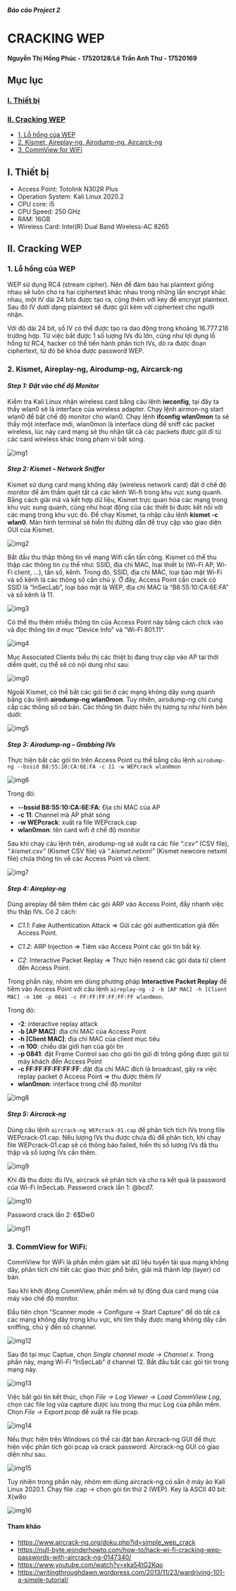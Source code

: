 #### *Báo cáo Project 2*
# CRACKING WEP
**Nguyễn Thị Hồng Phúc - 17520128**/**Lê Trần Anh Thư - 17520169**
## Mục lục
### [I.	Thiết bị](#thietbi)
### [II.	Cracking WEP](#crackingWEP)
  * [1.	Lỗ hổng của WEP](#lohongWEP)
  * [2. Kismet, Aireplay-ng, Airodump-ng, Aircarck-ng](#Linux)
  * [3.	CommView for WiFi](#Windows)

<a name="thietbi"></a>
## I. Thiết bị
-	Access Point: Totolink N302R Plus
-	Operation System: Kali Linux 2020.2
-	CPU core: i5
-	CPU Speed: 250 GHz
-	RAM: 16GB
-	Wireless Card: Intel(R) Dual Band Wireless-AC 8265

<a name="crackingWEP"></a>
## II. Cracking WEP
<a name="lohongWEP"></a>
### 1. Lỗ hổng của WEP
WEP sử dụng RC4 (stream cipher). Nên để đảm bảo hai plaintext giống nhau sẽ luôn cho ra hai ciphertext khác nhau trong những lần encrypt khác nhau, một IV dài 24 bits được tạo ra, cộng thêm với key để encrypt plaintext. Sau đó IV dưới dạng plaintext sẽ được gửi kèm với ciphertext cho người nhận.

Với độ dài 24 bit, số IV có thể được tạo ra dao động trong khoảng 16.777.216 trường hợp. Từ việc bắt được 1 số lượng IVs đủ lớn, cũng như lợi dụng lỗ hổng từ RC4, hacker có thể tiến hành phân tích IVs, dò ra được đoạn ciphertext, từ đó bẻ khóa được password WEP.

<a name="Linux"></a>
### 2. Kismet, Aireplay-ng, Airodump-ng, Aircarck-ng
#### *Step 1: Đặt vào chế độ Monitor*
Kiểm tra Kali Linux nhận wireless card bằng câu lệnh **iwconfig**, tại đây ta thấy wlan0 sẽ là interface của wireless adapter.
Chạy lệnh airmon-ng start wlan0 để bật chế độ monitor cho wlan0.
Chạy lệnh **ifconfig wlan0mon** ta sẽ thấy một interface mới, wlan0mon là interface dùng để sniff các packet wireless, lúc này card mạng sẽ thu nhận tất cả các packets được gửi đi từ các card wireless khác trong phạm vi bắt sóng.

![img1](Images/Image1.png)

#### *Step 2: Kismet – Network Sniffer*
Kismet sử dụng card mạng không dây (wireless network card) đặt ở chế độ monitor để âm thầm quét tất cả các kênh Wi-fi trong khu vực xung quanh. Bằng cách giải mã và kết hợp dữ liệu,  Kismet trực quan hóa các mạng trong khu vực xung quanh, cũng như hoạt động của các thiết bị được kết nối với các mạng trong khu vực đó.
Để chạy Kismet, ta nhập câu lệnh **kismet -c wlan0**. Màn hình terminal sẽ hiển thị đường dẫn để truy cập vào giao diện GUI của Kismet.

![img2](Images/Image2.png)

Bắt đầu thu thập thông tin về mạng Wifi cần tấn công. Kismet có thể thu thập các thông tin cụ thể như: SSID, địa chỉ MAC, loại thiết bị (Wi-Fi AP, Wi-Fi client, …), tần số, kênh. Trong đó, SSID, địa chỉ MAC, loại bảo mật Wi-Fi và số kênh là các thông số cần chú ý.
Ở đây, Access Point cần crack có SSID là “InSecLab”,  loại bảo mật là WEP, địa chỉ MAC là “B8:55:10:CA:6E:FA” và số kênh là 11.

![img3](Images/Image3.png)

Có thể thu thêm nhiều thông tin của Access Point này bằng cách click vào và đọc thông tin ở mục “Device Info” và “Wi-Fi 801.11”.

![img4](Images/Image4.png)

Mục Associated Clients biểu thị các thiệt bị đang truy cập vào AP tại thời diểm quét, cụ thể sẽ có nội dung như sau:

![img0](Images/Image0.png)

Ngoài Kismet, có thể bắt các gói tin ở các mạng không dây xung quanh bằng câu lệnh **airodump-ng wlan0mon**. Tuy nhiên, airodump-ng chỉ cung cấp các thông số cơ bản. Các thông tin được hiển thị tương tự như hình bên dưới:

![img5](Images/Image5.png)

#### *Step 3: Airodump-ng – Grabbing IVs*
Thực hiện bắt các gói tin trên Access Point cụ thể bằng câu lệnh ``airodump-ng --bssid B8:55:10:CA:6E:FA -c 11 -w WEPcrack wlan0mon``

![img6](Images/Image6.png)

Trong đó:
- **--bssid B8:55:10:CA:6E:FA**: Địa chỉ MAC của AP
-	**-c 11**: Channel mà AP phát sóng
-	**-w WEPcrack**: xuất ra file WEPcrack.cap
-	**wlan0mon**: tên card wifi ở chế độ monitor

Sau khi chạy câu lệnh trên, airodump-ng sẽ xuất ra các file  *“.csv”* (CSV file), *“.kismet.csv”* (Kismet CSV file) và *“.kismet.netxml”* (Kismet newcore netxml file) chứa thông tin về các Access Point và client.

![img7](Images/Image7.png)

#### *Step 4: Aireplay-ng*
Dùng aireplay để tiêm thêm các gói ARP vào Access Point, đẩy nhanh việc thu thập IVs.
Có 2 cách:
- *C1.1*: Fake Authentication Attack => Gửi các gói authentication giả đến Access Point.
- *C1.2*: ARP Injection => Tiêm vào Access Point các gói tin bất kỳ.

- *C2*: Interactive Packet Replay => Thực hiện resend các gói data từ client đến Access Point.

Trong phần này, nhóm em dùng phương pháp **Interactive Packet Replay** để tiêm vào Access Point với câu lệnh 
``aireplay-ng -2 -b [AP MAC] -h [Client MAC] -n 100 -p 0841 -c FF:FF:FF:FF:FF:FF wlan0mon``.

Trong đó:
- **-2**: interactive replay attack
-	**-b [AP MAC]**: địa chỉ MAC của Access Point
-	**-h [Client MAC]**: địa chỉ MAC của client mục tiêu
-	**-n 100**: chiều dài giới hạn của gói tin
-	**-p 0841**: đặt Frame Control sao cho gói tin gửi đi trông giống được gửi từ máy khách đến Access Point
-	**-c FF:FF:FF:FF:FF:FF**: đặt địa chỉ MAC đích là broadcast, gây ra việc replay packet ở Access Point => thu được thêm IV
-	**wlan0mon**: interface trong chế độ monitor

![img8](Images/Image8.png)

#### *Step 5: Aircrack-ng*
Dùng câu lệnh ``aircrack-ng WEPcrack-01.cap`` để phân tích tích IVs trong file  WEPcrack-01.cap. Nếu lượng IVs thu được chưa đủ để phân tích, khi chạy file WEPcrack-01.cap sẽ có thông báo failed, hiển thị số lượng IVs đã thu thập và số lượng IVs cần thêm.

![img9](Images/Image9.png)

Khi đã thu được đủ IVs, aircrack sẽ phân tích và cho ra kết quả là password của Wi-Fi InSecLab.
Password crack lần 1: @bcd7.

![img10](Images/Image10.png)

Password crack lần 2:  6$Dw0

![img11](Images/Image11.png)

<a name="windows"></a>
### 3. CommView for WiFi:
CommView for WiFi là phần mềm giám sát dữ liệu tuyển tải qua mạng không dây, phân tích chi tiết các giao thức phổ biến, giải mã thành lớp (layer) cơ bản.

Sau khi khởi động CommView, phần mềm sẽ tự động đưa card mạng của máy vào chế độ monitor.

Đầu tiên chọn “Scanner mode -> Configure -> Start Capture” để dò tất cả các mạng không dây trọng khu vực, khi tìm thấy được mạng không dây cần sniffing, chú ý đến số channel.

![img12](Images/Image12.PNG)

Sau đó tại mục Captue, chọn *Single channel mode -> Channel x*. Trong phần này, mạng Wi-Fi “InSecLab” ở channel 12. Bắt đầu bắt các gói tin trong mạng này.

![img13](Images/Image13.PNG)

Việc bắt gói tin kết thúc, chọn *File -> Log Viewer -> Load CommView Log*, chọn các file log vừa capture được lưu trong thư mục Log của phần mềm. Chọn *File -> Export pcap* để xuất ra file pcap.

![img14](Images/Image14.PNG)

Nếu thực hiện trên Windows có thể cài đặt bản Aircrack-ng GUI để thực hiện việc phân tích gói pcap và crack password. Aircrack-ng GUI có giao diện như sau.

![img15](Images/Image15.png)

Tuy nhiên trong phần này, nhóm em dùng aircrack-ng có sẵn ở máy ảo Kali Linux 2020.1. Chạy file .cap -> chọn gói tin thứ 2 (WEP).
Key là ASCII 40 bit: X(w8o

![img16](Images/Image16.PNG)

#### **Tham khảo**
- https://www.aircrack-ng.org/doku.php?id=simple_wep_crack
- https://null-byte.wonderhowto.com/how-to/hack-wi-fi-cracking-wep-passwords-with-aircrack-ng-0147340/
- https://www.youtube.com/watch?v=xka54tG2Kqo
- https://writingthroughdawn.wordpress.com/2013/11/23/wardriving-101-a-simple-tutorial/
